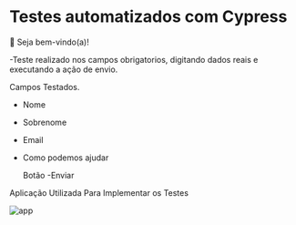 # Testes automatizados com Cypress

👋 Seja bem-vindo(a)!

-Teste realizado nos campos obrigatorios, digitando dados reais e executando a ação de envio.

Campos Testados.
- Nome
- Sobrenome
- Email
- Como podemos ajudar

  Botão
  -Enviar

  
Aplicação Utilizada Para Implementar os Testes

  
![app](https://github.com/SidneiBaltazarQA/Cypress-Digitando-e-clicando/assets/157621521/b648d261-3c91-4700-8e96-8aa3fc5cdf4f)
